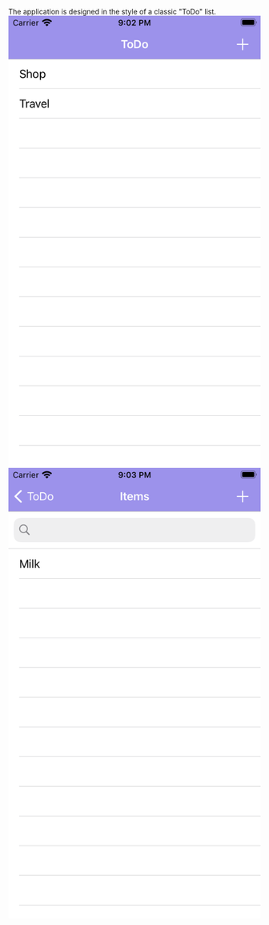 The application is designed in the style of a classic "ToDo" list. 
![alt text](screenshots/ToDo_1.png "ToDo")
![alt text](screenshots/ToDo_2.png "ToDo")
